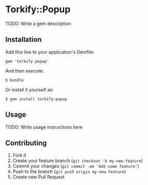# Torkify::Popup

TODO: Write a gem description

## Installation

Add this line to your application's Gemfile:

    gem 'torkify-popup'

And then execute:

    $ bundle

Or install it yourself as:

    $ gem install torkify-popup

## Usage

TODO: Write usage instructions here

## Contributing

1. Fork it
2. Create your feature branch (`git checkout -b my-new-feature`)
3. Commit your changes (`git commit -am 'Add some feature'`)
4. Push to the branch (`git push origin my-new-feature`)
5. Create new Pull Request
